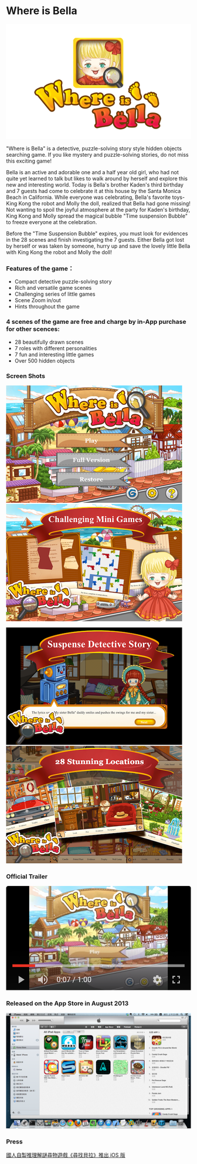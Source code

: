 # Where is Bella

![Image](./images/title1.png)

"Where is Bella" is a detective, puzzle-solving story style hidden objects searching game. If you like mystery and puzzle-solving stories, do not miss this exciting game!

Bella is an active and adorable one and a half year old girl, who had not quite yet learned to talk but likes to walk around by herself and explore this new and interesting world. Today is Bella's brother Kaden's third birthday and 7 guests had come to celebrate it at this house by the Santa Monica Beach in California. While everyone was celebrating, Bella's favorite toys- King Kong the robot and Molly the doll, realized that Bella had gone missing! Not wanting to spoil the joyful atmosphere at the party for Kaden's birthday, King Kong and Molly spread the magical bubble "Time suspension Bubble" to freeze everyone at the celebration.

Before the "Time Suspension Bubble" expires, you must look for evidences in the 28 scenes and finish investigating the 7 guests. Either Bella got lost by herself or was taken by someone, hurry up and save the lovely little Bella with King Kong the robot and Molly the doll!


### Features of the game：
- Compact detective puzzle-solving story
- Rich and versatile game scenes
- Challenging series of little games
- Scene Zoom in/out 
- Hints throughout the game


### 4 scenes of the game are free and charge by in-App purchase for other scences:
- 28 beautifully drawn scenes
- 7 roles with different personalities
- 7 fun and interesting little games
- Over 500 hidden objects


### Screen Shots
![Image](./images/screenshot_000.png)
![Image](./images/screenshot_001.png)

![Image](./images/screenshot_002.png)
![Image](./images/screenshot_003.png)


### Official Trailer
[![Image](./images/trailer.png)](https://youtu.be/c4bvWF0BhkY)


### Released on the App Store in August 2013
![Image](./images/itunes.png)


### Press
[國人自製推理解謎尋物遊戲《尋找貝拉》推出 iOS 版](https://gnn.gamer.com.tw/detail.php?sn=84781)

